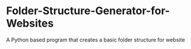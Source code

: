 # Folder-Structure-Generator-for-Websites
A Python based program that creates a basic folder structure for website
